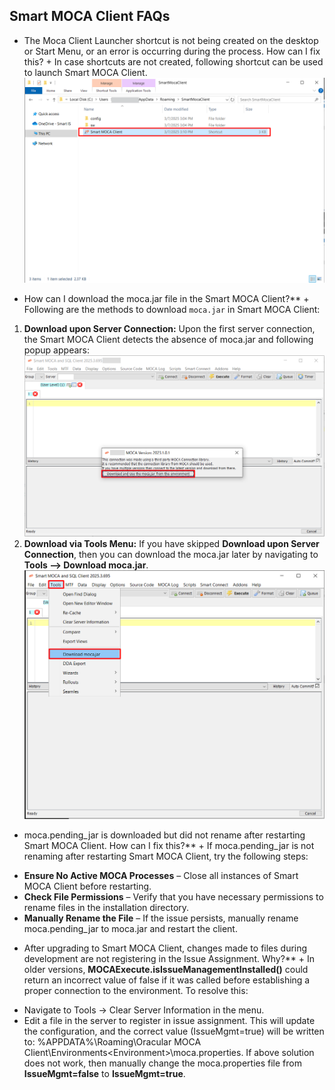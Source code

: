 ## Smart MOCA Client FAQs

+ The Moca Client Launcher shortcut is not being created on the desktop or Start Menu, or an error is occurring during the process. How can I fix this? +
In case shortcuts are not created, following shortcut can be used to launch Smart MOCA Client.
![](./.attachments/run026.png)


+ How can I download the moca.jar file in the Smart MOCA Client?** +  
Following are the methods to download `moca.jar` in Smart MOCA Client:
1. **Download upon Server Connection:** Upon the first server connection, the Smart MOCA Client detects the absence of moca.jar and following popup appears:
  ![](./.attachments/run015.png)
2. **Download via Tools Menu:** If you have skipped **Download upon Server Connection**, then you can download the moca.jar later by navigating to **Tools --> Download moca.jar**.
  ![](./.attachments/run021.png)

+ moca.pending_jar is downloaded but did not rename after restarting Smart MOCA Client. How can I fix this?** +
If moca.pending_jar is not renaming after restarting Smart MOCA Client, try the following steps:
- **Ensure No Active MOCA Processes** – Close all instances of Smart MOCA Client before restarting.
- **Check File Permissions** – Verify that you have necessary permissions to rename files in the installation directory.
- **Manually Rename the File** – If the issue persists, manually rename moca.pending_jar to moca.jar and restart the client.

+ After upgrading to Smart MOCA Client, changes made to files during development are not registering in the Issue Assignment. Why?** +
In older versions, **MOCAExecute.isIssueManagementInstalled()** could return an incorrect value of false if it was called before establishing a proper connection to the environment.
To resolve this:
- Navigate to Tools → Clear Server Information in the menu.
- Edit a file in the server to register in issue assignment.
This will update the configuration, and the correct value (IssueMgmt=true) will be written to:
%APPDATA%\Roaming\Oracular MOCA Client\Environments\<Environment>\moca.properties.
If above solution does not work, then manually change the moca.properties file from **IssueMgmt=false** to **IssueMgmt=true**.



